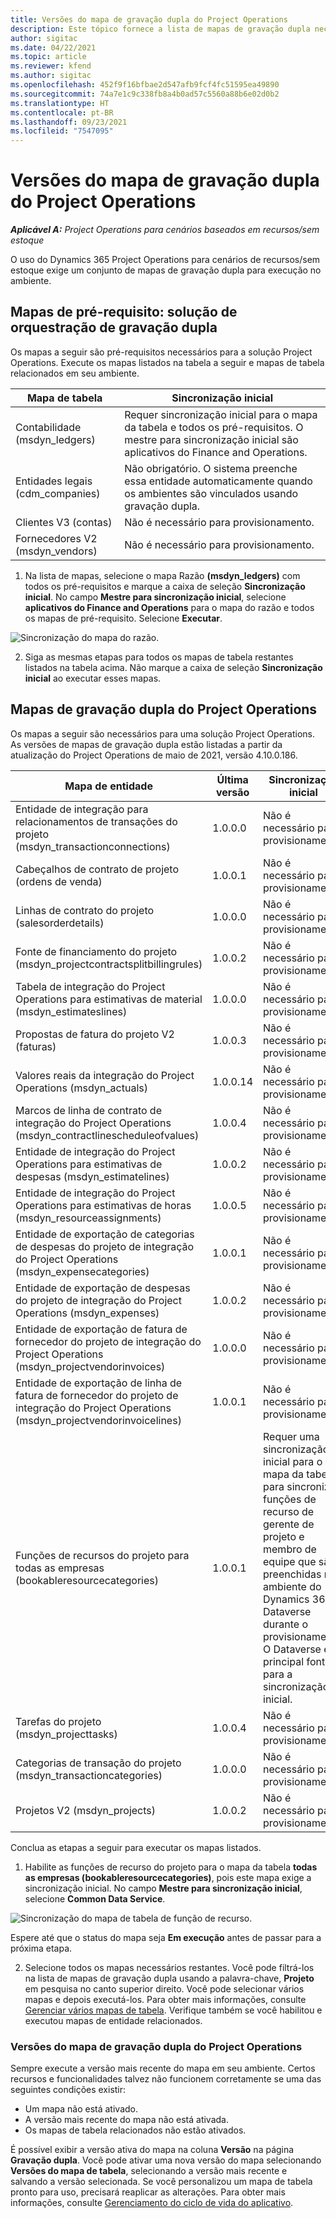 ```yaml
---
title: Versões do mapa de gravação dupla do Project Operations
description: Este tópico fornece a lista de mapas de gravação dupla necessárias para o Dynamics 365 Project Operations.
author: sigitac
ms.date: 04/22/2021
ms.topic: article
ms.reviewer: kfend
ms.author: sigitac
ms.openlocfilehash: 452f9f16bfbae2d547afb9fcf4fc51595ea49890
ms.sourcegitcommit: 74a7e1c9c338fb8a4b0ad57c5560a88b6e02d0b2
ms.translationtype: HT
ms.contentlocale: pt-BR
ms.lasthandoff: 09/23/2021
ms.locfileid: "7547095"
---
```

# <a name="project-operations-dual-write-map-versions"></a>Versões do mapa de gravação dupla do Project Operations

_**Aplicável A:** Project Operations para cenários baseados em recursos/sem estoque_

O uso do Dynamics 365 Project Operations para cenários de recursos/sem estoque exige um conjunto de mapas de gravação dupla para execução no ambiente. 

## <a name="prerequisite-maps-dual-write-orchestration-solution"></a>Mapas de pré-requisito: solução de orquestração de gravação dupla

Os mapas a seguir são pré-requisitos necessários para a solução Project Operations. Execute os mapas listados na tabela a seguir e mapas de tabela relacionados em seu ambiente.

| Mapa de tabela | Sincronização inicial |
| --- | --- |
| Contabilidade (msdyn_ledgers) | Requer sincronização inicial para o mapa da tabela e todos os pré-requisitos. O mestre para sincronização inicial são aplicativos do Finance and Operations. |
| Entidades legais (cdm_companies) | Não obrigatório. O sistema preenche essa entidade automaticamente quando os ambientes são vinculados usando gravação dupla. |
| Clientes V3 (contas) | Não é necessário para provisionamento. |
| Fornecedores V2 (msdyn_vendors) | Não é necessário para provisionamento. |

1. Na lista de mapas, selecione o mapa Razão **(msdyn\_ledgers)** com todos os pré-requisitos e marque a caixa de seleção **Sincronização inicial**. No campo **Mestre para sincronização inicial**, selecione **aplicativos do Finance and Operations** para o mapa do razão e todos os mapas de pré-requisito. Selecione **Executar**.

![Sincronização do mapa do razão.](media/DW6.png)

2. Siga as mesmas etapas para todos os mapas de tabela restantes listados na tabela acima. Não marque a caixa de seleção **Sincronização inicial** ao executar esses mapas.

## <a name="project-operations-dual-write-maps"></a>Mapas de gravação dupla do Project Operations

Os mapas a seguir são necessários para uma solução Project Operations. As versões de mapas de gravação dupla estão listadas a partir da atualização do Project Operations de maio de 2021, versão 4.10.0.186.

| **Mapa de entidade** | **Última versão** | **Sincronização inicial** |
| --- | --- | --- |
| Entidade de integração para relacionamentos de transações do projeto (msdyn\_transactionconnections) | 1.0.0.0 | Não é necessário para provisionamento. |
| Cabeçalhos de contrato de projeto (ordens de venda) | 1.0.0.1 | Não é necessário para provisionamento. |
| Linhas de contrato do projeto (salesorderdetails) | 1.0.0.0 | Não é necessário para provisionamento. |
| Fonte de financiamento do projeto (msdyn_projectcontractsplitbillingrules) | 1.0.0.2 | Não é necessário para provisionamento. |
| Tabela de integração do Project Operations para estimativas de material (msdyn\_estimateslines) | 1.0.0.0 | Não é necessário para provisionamento. |
| Propostas de fatura do projeto V2 (faturas) | 1.0.0.3 | Não é necessário para provisionamento. |
| Valores reais da integração do Project Operations (msdyn_actuals) | 1.0.0.14 | Não é necessário para provisionamento. |
| Marcos de linha de contrato de integração do Project Operations (msdyn_contractlinescheduleofvalues) | 1.0.0.4 | Não é necessário para provisionamento. |
| Entidade de integração do Project Operations para estimativas de despesas (msdyn_estimatelines) | 1.0.0.2 | Não é necessário para provisionamento. |
| Entidade de integração do Project Operations para estimativas de horas (msdyn_resourceassignments) | 1.0.0.5 | Não é necessário para provisionamento. |
| Entidade de exportação de categorias de despesas do projeto de integração do Project Operations (msdyn_expensecategories) | 1.0.0.1 | Não é necessário para provisionamento. |
| Entidade de exportação de despesas do projeto de integração do Project Operations (msdyn_expenses) | 1.0.0.2 | Não é necessário para provisionamento. |
| Entidade de exportação de fatura de fornecedor do projeto de integração do Project Operations (msdyn_projectvendorinvoices) | 1.0.0.0 | Não é necessário para provisionamento. |
| Entidade de exportação de linha de fatura de fornecedor do projeto de integração do Project Operations (msdyn_projectvendorinvoicelines) | 1.0.0.1 | Não é necessário para provisionamento. |
| Funções de recursos do projeto para todas as empresas (bookableresourcecategories) | 1.0.0.1 | Requer uma sincronização inicial para o mapa da tabela para sincronizar funções de recurso de gerente de projeto e membro de equipe que são preenchidas no ambiente do Dynamics 365 Dataverse durante o provisionamento. O Dataverse é a principal fonte para a sincronização inicial. |
| Tarefas do projeto (msdyn_projecttasks) | 1.0.0.4 | Não é necessário para provisionamento. |
| Categorias de transação do projeto (msdyn_transactioncategories) | 1.0.0.0 | Não é necessário para provisionamento. |
| Projetos V2 (msdyn_projects) | 1.0.0.2 | Não é necessário para provisionamento. |

Conclua as etapas a seguir para executar os mapas listados.

1. Habilite as funções de recurso do projeto para o mapa da tabela **todas as empresas (bookableresourcecategories)**, pois este mapa exige a sincronização inicial. No campo **Mestre para sincronização inicial**, selecione **Common Data Service**. 

 ![Sincronização do mapa de tabela de função de recurso.](media/6ResourceInitialSync.jpg)

 Espere até que o status do mapa seja **Em execução** antes de passar para a próxima etapa.

2. Selecione todos os mapas necessários restantes. Você pode filtrá-los na lista de mapas de gravação dupla usando a palavra-chave, **Projeto** em pesquisa no canto superior direito. Você pode selecionar vários mapas e depois executá-los. Para obter mais informações, consulte [Gerenciar vários mapas de tabela](/dynamics365/fin-ops-core/dev-itpro/data-entities/dual-write/multiple-entity-maps). Verifique também se você habilitou e executou mapas de entidade relacionados.

### <a name="project-operations-dual-write-map-versions"></a>Versões do mapa de gravação dupla do Project Operations

Sempre execute a versão mais recente do mapa em seu ambiente. Certos recursos e funcionalidades talvez não funcionem corretamente se uma das seguintes condições existir:

- Um mapa não está ativado.
- A versão mais recente do mapa não está ativada. 
- Os mapas de tabela relacionados não estão ativados.

É possível exibir a versão ativa do mapa na coluna **Versão** na página **Gravação dupla**. Você pode ativar uma nova versão do mapa selecionando **Versões do mapa de tabela**, selecionando a versão mais recente e salvando a versão selecionada. Se você personalizou um mapa de tabela pronto para uso, precisará reaplicar as alterações. Para obter mais informações, consulte [Gerenciamento do ciclo de vida do aplicativo](/dynamics365/fin-ops-core/dev-itpro/data-entities/dual-write/app-lifecycle-management).
